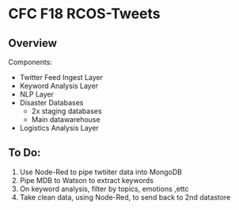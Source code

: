 # CFC F18 RCOS-Tweets 

Overview 
---

Components:

- Twitter Feed Ingest Layer
- Keyword Analysis Layer
- NLP Layer 
- Disaster Databases
  - 2x staging databases
  - Main datawarehouse
- Logistics Analysis Layer


To Do:
---

1. Use Node-Red to pipe twtiiter data into MongoDB
2. Pipe MDB to Watson to extract keywords
3. On keyword analysis, filter by topics, emotions ,ettc
4. Take clean data, using Node-Red, to send back to 2nd datastore
